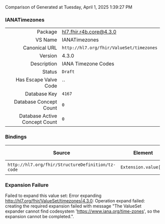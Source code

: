 Comparison of 
Generated at Tuesday, April 1, 2025 1:39:27 PM

### IANATimezones

|      |     |
| ---: | --- |
| Package | hl7.fhir.r4b.core@4.3.0 |
| VS Name | IANATimezones |
| Canonical URL | `http://hl7.org/fhir/ValueSet/timezones` |
| Version | 4.3.0 |
| Description | IANA Timezone Codes |
| Status | `Draft` |
| Has Escape Valve Code | `` |
| Database Key | `4167` |
| Database Concept Count | `0` |
| Database Active Concept Count | `0` |
### Bindings

| Source | Element | Binding | Strength | Element Short |
| ------ | ------- | ------- | -------- | ------------- |
| `http://hl7.org/fhir/StructureDefinition/tz-code` | `Extension.value[x]` | `http://hl7.org/fhir/ValueSet/timezones\|4.3.0` | `Required` | Value of extension |

### Expansion Failure

Failed to expand this value set: Error expanding http://hl7.org/fhir/ValueSet/timezones|4.3.0: Operation expand failed: creating the required expansion failed with message "The ValueSet expander cannot find codesystem 'https://www.iana.org/time-zones', so the expansion cannot be completed.".
